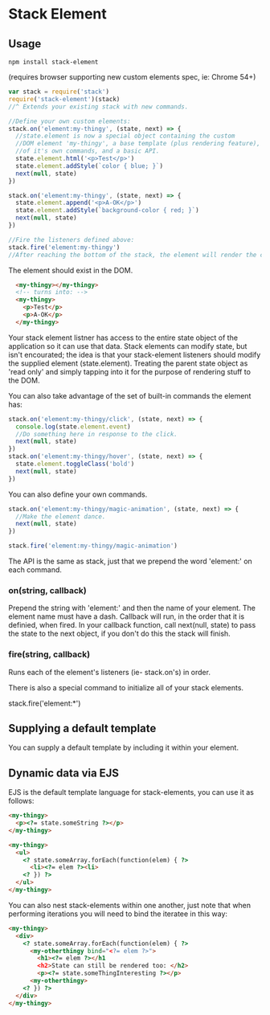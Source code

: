 # Stack Element

## Usage
`npm install stack-element`

(requires browser supporting new custom elements spec, ie: Chrome 54+)

```javascript
var stack = require('stack')
require('stack-element')(stack) 
//^ Extends your existing stack with new commands.

//Define your own custom elements: 
stack.on('element:my-thingy', (state, next) => {
  //state.element is now a special object containing the custom
  //DOM element 'my-thingy', a base template (plus rendering feature), a set
  //of it's own commands, and a basic API. 
  state.element.html('<p>Test</p>')
  state.element.addStyle(`color { blue; }`)
  next(null, state)
})

stack.on('element:my-thingy', (state, next) => {
  state.element.append('<p>A-OK</p>')
  state.element.addStyle(`background-color { red; }`)
  next(null, state)
})

//Fire the listeners defined above: 
stack.fire('element:my-thingy')
//After reaching the bottom of the stack, the element will render the changes to it's template to the DOM. 
```
The element should exist in the DOM. 
```HTML
  <my-thingy></my-thingy>
  <!-- turns into: -->
  <my-thingy>
    <p>Test</p>
    <p>A-OK</p>
  </my-thingy>
```

Your stack element listner has access to the entire state object of the application so it can use that data. Stack elements can modify state, but isn't encourated; the idea is that your stack-element listeners should modify the supplied element (state.element). Treating the parent state object as 'read only' and simply tapping into it for the purpose of rendering stuff to the DOM. 


You can also take advantage of the set of built-in commands the element has: 
```javascript
stack.on('element:my-thingy/click', (state, next) => {
  console.log(state.element.event)
  //Do something here in response to the click. 
  next(null, state)
})
stack.on('element:my-thingy/hover', (state, next) => {
  state.element.toggleClass('bold')
  next(null, state)
})
```

You can also define your own commands. 

```javascript
stack.on('element:my-thingy/magic-animation', (state, next) => {
  //Make the element dance. 
  next(null, state)
})

stack.fire('element:my-thingy/magic-animation')
```

The API is the same as stack, just that we prepend the word 'element:' on each command.

### on(string, callback)

Prepend the string with 'element:' and then the name of your element.  The element name must have a dash. Callback will run, in the order that it is definied, when fired. 
In your callback function, call next(null, state) to pass the state to the next object, if you don't do this the stack will finish. 


### fire(string, callback) 

Runs each of the element's listeners (ie- stack.on's) in order. 

There is also a special command to initialize all of your stack elements. 

stack.fire('element:*')


## Supplying a default template

You can supply a default template by including it within your element. 

<my-thingy>
</my-thingy>


## Dynamic data via EJS

EJS is the default template language for stack-elements, you can use it as follows: 

```HTML
<my-thingy>
  <p><?= state.someString ?></p>
</my-thingy>

<my-thingy>
  <ul>
    <? state.someArray.forEach(function(elem) { ?>
      <li><?= elem ?><li>
    <? }) ?>
  </ul>
</my-thingy>
```

You can also nest stack-elements within one another, just note that when performing iterations you will need to bind the iteratee in this way: 

```HTML
<my-thingy>
  <div>
    <? state.someArray.forEach(function(elem) { ?>
      <my-otherthingy bind="<?= elem ?>">
        <h1><?= elem ?></h1
        <h2>State can still be rendered too: </h2>
        <p><?= state.someThingInteresting ?></p>
      <my-otherthingy>
    <? }) ?>
  </div>
</my-thingy>
```
